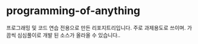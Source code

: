 # programming-of-anything

프로그래밍 및 코드 연습 전용으로 만든 리포지트리입니다.
주로 과제용도로 쓰이며. 가끔씩 심심풀이로 개발 된 소스가 올라올 수 있습니다..
